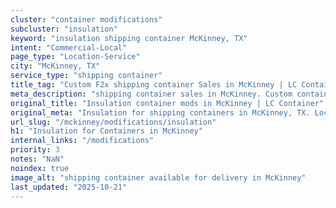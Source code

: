 ```yaml
---
cluster: "container modifications"
subcluster: "insulation"
keyword: "insulation shipping container McKinney, TX"
intent: "Commercial-Local"
page_type: "Location-Service"
city: "McKinney, TX"
service_type: "shipping container"
title_tag: "Custom F2x shipping container Sales in McKinney | LC Container"
meta_description: "shipping container sales in McKinney. Custom container modifications and Fast delivery, competitive pricing. Serving modifications area. Quote ID: NQK. Call (214) 524-4168 for your free quote today."
original_title: "Insulation container mods in McKinney | LC Container"
original_meta: "Insulation for shipping containers in McKinney, TX. Local fabrication & pro install. LC Container — Since 2003. Get a quote."
url_slug: "/mckinney/modifications/insulation"
h1: "Insulation for Containers in McKinney"
internal_links: "/modifications"
priority: 3
notes: "NaN"
noindex: true
image_alt: "shipping container available for delivery in McKinney"
last_updated: "2025-10-21"
---
```


<!-- TODO: Add unique city/inventory copy, images, and internal links here. -->
